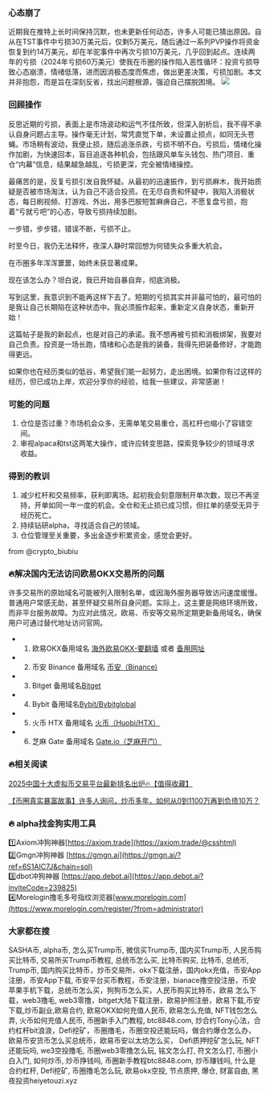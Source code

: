 ### 心态崩了
近期我在推特上长时间保持沉默，也未更新任何动态，许多人可能已猜出原因。自从在TST事件中亏损30万美元后，仅剩5万美元，随后通过一系列PVP操作将资金恢复到约14万美元，却在羊驼事件中再次亏损10万美元，几乎回到起点。连续两年的亏损（2024年亏损60万美元）使我在币圈的操作陷入恶性循环：投资亏损导致心态崩溃，情绪低落，进而因消极态度而焦虑，做出更差决策，亏损加剧。本文并非抱怨，而是旨在深刻反省，找出问题根源，强迫自己摆脱困境。
[![](https://307e939.webp.li/20250518095144603.png)](https://btc8848.com/top-10-exchanges)

### 回顾操作
反思近期的亏损，表面上是市场波动和运气不佳所致，但深入剖析后，我不得不承认自身问题占主导。操作毫无计划，常凭直觉下单，未设置止损点，如同无头苍蝇。市场稍有波动，我便止损，随后追涨杀跌，亏损不明不白。亏损后，情绪化操作加剧，为快速回本，盲目追逐各种机会，包括跟风单车头钱包、热门项目、重仓“内幕”信息，结果越急越乱，亏损更深，完全被情绪操控。

最痛苦的是，反复亏损引发自我怀疑。从最初的迅速振作，到亏损麻木，我开始质疑是否被市场淘汰，认为自己不适合投资。在无尽自责和怀疑中，我陷入消极状态，每日刷视频、打游戏、外出，用多巴胺短暂麻痹自己，不愿复盘亏损，抱着“亏就亏吧”的心态，导致亏损持续加剧。

一步错，步步错，错误不断，亏损不止。

时至今日，我仍无法释怀，夜深人静时常回想为何错失众多重大机会。

在币圈多年浑浑噩噩，始终未获显著成果。

现在该怎么办？坦白说，我已开始自暴自弃，彻底消极。

写到这里，我意识到不能再这样下去了。短期的亏损其实并非最可怕的，最可怕的是我让自己长期陷在这种状态中。我必须振作起来，重新定义自身状态，重新开始！

这篇帖子是我的新起点，也是对自己的承诺。我不想再被亏损和消极绑架，我要对自己负责。投资是一场长跑，情绪和心态是我的装备，我得先把装备修好，才能跑得更远。

如果你也在经历类似的低谷，希望我们能一起努力，走出困境。如果你有过这样的经历，但已成功上岸，欢迎分享你的经验，给我一些建议，非常感谢！

### 可能的问题
1. 仓位是否过重？市场机会众多，无需单笔交易重仓，高杠杆也缩小了容错空间。
2. 审视alpaca和tst这两笔大操作，或许应转变思路，探索竞争较少的领域寻求收益。

### 得到的教训
1. 减少杠杆和交易频率，获利即离场。起初我会刻意限制开单次数，现已不再坚持，开单如同一年一度的机会。全仓和无止损已成习惯，但扛单的感受无异于经历死亡。
2. 持续钻研alpha，寻找适合自己的领域。
3. 仓位管理至关重要，多出金逐步积累资金，感觉会更好。

from @crypto_biubiu

### 🔥解决国内无法访问欧易OKX交易所的问题
许多交易所的原始域名可能被列入限制名单，或因海外服务器导致访问速度缓慢。普通用户常感无助，甚至怀疑交易所自身问题。实际上，这主要是网络环境所致，而非平台服务故障。为应对此情况，欧易、币安等交易所定期更新备用域名，确保用户可通过替代地址访问官网。

- 1. 欧易OKX备用域名 [海外欧易OKX-要翻墙](https://www.okx.com/zh-hans/join/74873351) 或者 [备用网址](https://www.chouyi.world/zh-hans/join/76527935) 
- 2. 币安 Binance 备用域名 [币安（Binance)](https://accounts.binance.com/zh-CN/register?ref=36457687)
- 3. Bitget 备用域名[Bitget](https://www.bitget.com/zh-CN/referral/register?from=referral&clacCode=VRNEYUTR)
- 4. Bybit 备用域名[Bybit/Bybitglobal](https://www.bybitglobal.com/zh-MY/invite/?ref=VMKORMM)
- 5. 火币 HTX 备用域名 [火币（Huobi/HTX）](https://www.htx.com/invite/zh-cn/1f?invite_code=whf45223)
- 6. 芝麻 Gate 备用域名 [Gate.io（芝麻开门）](https://www.gate.io/zh/signup?ref_type=103&ref=A1ERAQ)

### 🔥相关阅读
[2025中国十大虚拟币交易平台最新排名出炉🔥【值得收藏】](https://btc8848.com/top-10-exchanges/)

[【币圈真实暴富故事】许多人询问，炒币多年，如何从0到1100万再到负债10万？](https://heiyetouzi.xyz/biquanstory001/)


### 🔥 alpha找金狗实用工具
1️⃣Axiom冲狗神器[https://axiom.trade](https://axiom.trade/@csshtml)  
2️⃣Gmgn冲狗神器 [https://gmgn.ai](https://gmgn.ai/?ref=6S1AIC7J&chain=sol)  
3️⃣dbot冲狗神器 [https://app.debot.ai](https://app.debot.ai?inviteCode=239825)  
4️⃣Morelogin撸毛多号指纹浏览器[www.morelogin.com](https://www.morelogin.com/register/?from=administrator)  

### 大家都在搜
SASHA币, alpha币, 怎么买Trump币, 微信买Trump币, 国内买Trump币, 人民币购买比特币, 交易所买Trump币教程, 总统币怎么买, 比特币购买, 比特币, 总统币, Trump币, 国内购买比特币，炒币交易所，okx下载注册，国内okx充值，币安App注册，币安App下载, 币安平台买币教程，币安注册，bianace撸空投注册，币安苹果手机下载，总统币怎么买，狗狗币怎么买，人民币购买比特币，欧易 怎么下载，web3撸毛, web3零撸，bitget大陆下载注册，欧易护照注册，欧易下载,币安下载,炒币副业,欧易合约, 欧易OKX如何充值人民币, 欧易怎么充值, NFT钱包怎么弄, 火币如何充值人民币, 币圈新手入门教程, btc8848.com, 炒合约Tony心法，合约杠杆bit浪浪，Defi挖矿，币圈撸毛，币圈空投还能玩吗，做合约爆仓怎么办，欧易币安货币怎么买总统币，欧易币安以太坊怎么买， Defi质押挖矿怎么玩, NFT还能玩吗, we3空投撸毛, 币圈web3零撸怎么玩, 铭文怎么打, 符文怎么打, 币圈小白入门, 如何炒币, 炒币挣钱吗, 币圈新手教程btc8848.com, 炒币赚钱吗, 什么是合约杠杆, Defi挖矿, 币圈撸毛怎么玩, 欧易okx空投, 节点质押, 爆仓, 财富自由, 黑夜投资heiyetouzi.xyz